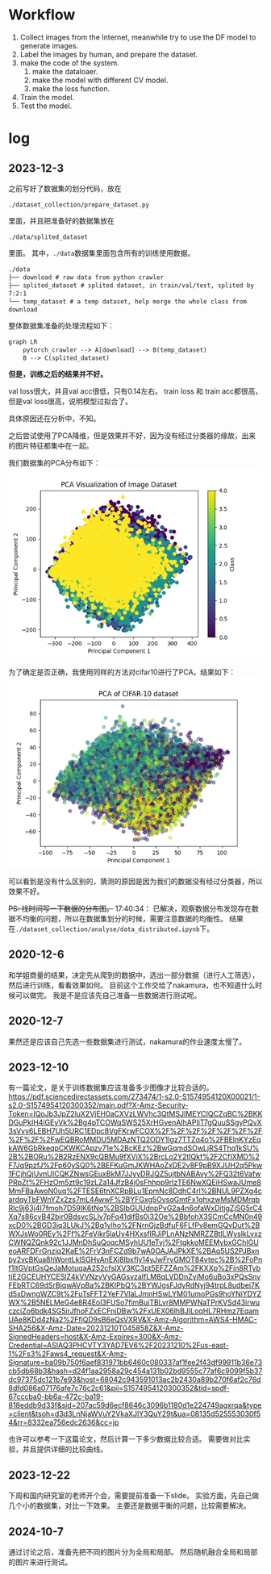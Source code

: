 # Workflow 

1. Collect images from the Internet, meanwhile try to use the DF model to generate images.
2. Label the images by human, and prepare the dataset.
3. make the code of the system.
    1. make the dataloaer.
    2. make the model with different CV model.
    3. make the loss function.
4. Train the model.
5. Test the model.


# log

## 2023-12-3

之前写好了数据集的划分代码，放在
```
./dataset_collection/prepare_dataset.py
```
里面，并且把准备好的数据集放在
```
./data/splited_dataset
```
里面。
其中，`./data`数据集里面包含所有的训练使用数据。
```
./data
├── download # raw data from python crawler
├── splited_dataset # splited dataset, in train/val/test, splited by 7:2:1
└── temp_dataset # a temp dataset, help merge the whole class from download
```

整体数据集准备的处理流程如下：

``` mermaid
graph LR
    pytorch_crawler --> A[download] --> B(temp_dataset)
    B --> C(splited_dataset)
```

**但是，训练之后的结果并不好。**

val loss很大，并且val acc很低，只有0.14左右。
train loss 和 train acc都很高，但是val loss很高，说明模型过拟合了。

具体原因还在分析中，不知。

之后尝试使用了PCA降维，但是效果并不好，因为没有经过分类器的缘故，出来的图片特征都集中在一起。

我们数据集的PCA分布如下：
![pca](../dataset_collection/analyse/pca.png)

为了确定是否正确，我使用同样的方法对cifar10进行了PCA，结果如下：
![pca](../dataset_collection/analyse/cifar10_pca.png)

可以看到是没有什么区别的，猜测的原因是因为我们的数据没有经过分类器，所以效果不好。

~~PS: 找时间写一下数据的分布图。~~
17:40:34：
已解决，观察数据分布发现存在数据不均衡的问题，所以在数据集划分的时候，需要注意数据的均衡性。
结果在`./dataset_collection/analyse/data_distributed.ipynb`下。

## 2020-12-6

和学姐商量的结果，决定先从爬到的数据中，选出一部分数据（进行人工筛选），然后进行训练，看看效果如何。
目前这个工作交给了nakamura，也不知道什么时候可以做完。
我是不是应该先自己准备一些数据进行测试呢。

## 2020-12-7

果然还是应该自己先选一些数据集进行测试，nakamura的作业速度太慢了。

## 2023-12-10

有一篇论文，是关于训练数据集应该准备多少图像才比较合适的。
https://pdf.sciencedirectassets.com/273474/1-s2.0-S1574954120X00021/1-s2.0-S1574954120300352/main.pdf?X-Amz-Security-Token=IQoJb3JpZ2luX2VjEH0aCXVzLWVhc3QtMSJIMEYCIQCZqBC%2BKKDGuPkIH4iGEyVk%2Bg4pTCOWqSWS25XrHGvenAIhAPIiT7gQuuSSgyPQvX3sVvy6LEBH7Uh5URC1EDpc8VgFKrwFCOX%2F%2F%2F%2F%2F%2F%2F%2F%2F%2FwEQBRoMMDU5MDAzNTQ2ODY1Igz7TTZq4o%2FBElnKYzEqkAW6GbRkeqpCKWKCApzv71e%2BcKEz%2BwGqmdSOwLjRS4Thq1kSU%2B%2BORu%2B2RzENX9cQBMu9fXViX%2BrcLo2Y2tIQkf%2F2CfIXMD%2F7Jq9pzfJ%2Fp60ySQ0%2BEFKuGmJKWHAoZxDE2v8F9pB9XJUH2q5Pkw1FCjhQjUvnUICQKZNwsGEuxBkM7JJyyDRJQZ5ujtbNABAvy%2FQ32t6VafwPRpZt%2FHzOm5zt9c19zLZa14JfzB4j0sFhhpp9rIzTE6NwXQEiHSwaJUme8MmFBaAwoN0uq%2FTESE6tnXCRpBLu1EpmNc8DdhC4rl%2BNUL9PZXg4cardqyTbFWnYZx2zs7mL4AwwF%2BYFGxg5OvsqGmtFx1ghxzwMsMDMrqbRlc9j63j4I7fmoh7D59lK6tNq%2BSlbGUUdnpPvG2a4n6ofaWxDitjgZjSG5rC4Xq7s86cvB42bir0BdsvcSLIv7pFq41difBs0i32Oe%2BbfohX3SCmCcMN0n49xcD0%2BGD3iq3LUkJ%2Bq1ylho%2FNrnGjzBdfuF6FLfPv8emGQvDut%2BWXJsWo0REy%2Ff%2FeVikr5laUy4HXxsfIRJiPLnANzNMRZZBtlLWyslkLvxzCWNQZQnk92c1JJMnDhSuQoqcMSyhUU1eTvj%2FtgkkoMEEMybxGChIGUeoARFDFrGnziq2KaE%2FrV3nFCZd9b7wA0OAJAJPkXE%2BAq5US2PJBxnby2vcBKua8hWontLklSGHyAnEXj8Ibxfly14yJwFrvGMOT84vtec%2B%2FoPnf1ItGVptGsQeJaMotuqaA252cfsIXV3KC3pt5EFZZAm%2FKXXp%2Fin8RTybtjE2GCEUHYCESlZ4kVVNzyVyGAGsvzaIfLM8qLVDDnZviMo6uBo3xPQsSnvFEbRTC69dSrBjqwAVpBa%2BKIPbQ%2BYWJgsFJdyRdNyj94trpL8udbei7Kd5xDwngWZC9t%2FuTsFFT2YeF7VlaLJmnHSwLYM01umoPGs9hoYNiYDYZWX%2B5NELMeG4e8R4Eol3FUSo7fimBuiTBLvr8MMPWNaTPrKVSd43irwuczciZo6bdk4SG5irJfhoFZxECFniDBw%2FxUEX06lhBJILoqHL7RHmz7EqamUAe8KDd4zNa2%2FfjQD9sB6eQsVXRV&X-Amz-Algorithm=AWS4-HMAC-SHA256&X-Amz-Date=20231210T045858Z&X-Amz-SignedHeaders=host&X-Amz-Expires=300&X-Amz-Credential=ASIAQ3PHCVTY3YAD7EV6%2F20231210%2Fus-east-1%2Fs3%2Faws4_request&X-Amz-Signature=ba09b750f6aef831971bb6460c080337af1fee2f43df99911b36e73cb5db68b3&hash=d24f1aa2958a29c454a131b02bd9555c77af6c9099f5b37dc97375dc121b7e93&host=68042c943591013ac2b2430a89b270f6af2c76d8dfd086a07176afe7c76c2c61&pii=S1574954120300352&tid=spdf-67cccba0-bb6a-472c-ba19-818eddb9d33f&sid=207ac59d6ecf8646c3096b1180d1e224749agxrqa&type=client&tsoh=d3d3LnNjaWVuY2VkaXJlY3QuY29t&ua=08135d525553030f54&rr=8332ea756edc2636&cc=jp

也许可以参考一下这篇论文，然后计算一下多少数据比较合适。
需要做对比实验，并且提供详细的比较曲线。

## 2023-12-22

下周和国内研究室的老师开个会，需要提前准备一下slide。
实验方面，先自己做几个小的数据集，对比一下效果。
主要还是数据平衡的问题，比较需要解决。

## 2024-10-7

通过讨论之后，准备先把不同的图片分为全局和局部。
然后随机融合全局和局部的图片来进行测试。